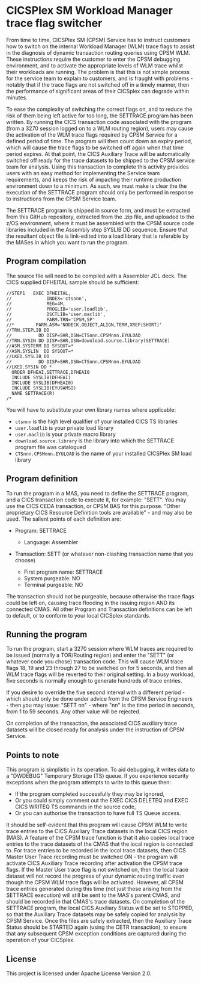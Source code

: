 # CICSPlex SM Workload Manager trace flag switcher

From time to time, CICSPlex SM (CPSM) Service has to instruct customers how to switch on the internal Workload Manager (WLM) trace flags to assist in the diagnosis of dynamic transaction routing queries using CPSM WLM.  These instructions require the customer to enter the CPSM debugging environment, and to activate the appropriate levels of WLM trace whilst their workloads are running. The problem is that this is not simple process for the service team to explain to customers, and is fraught with problems - notably that if the trace flags are not switched off in a timely manner, then the performance of significant areas of their CICSplex can degrade within minutes.

To ease the complexity of switching the correct flags on, and to reduce the risk of them being left active for too long, the SETTRACE program has been written. By running the CICS transaction code associated with the program (from a 3270 session logged on to a WLM routing region), users may cause the activation of the WLM trace flags required by CPSM Service for a defined period of time. The program will then count down an expiry period, which will cause the trace flags to be switched off again when that time period expires. At that point, the CICS Auxiliary Trace will be automatically switched off ready for the trace datasets to be shipped to the CPSM service team for analysis. Using this transaction to complete this activity provides users with an easy method for implementing the Service team requirements, and keeps the risk of impacting their runtime production environment down to a minimum. As such, we must make is clear the the execution of the SETTRACE program should only be performed in response to instructions from the CPSM Service team.

The SETTRACE program is shipped in source form, and must be extracted from this GitHub repository, extracted from the .zip file, and uploaded to the z/OS environment, where it must be assembled with the CPSM source code libraries included in the Assembly step SYSLIB DD sequence. Ensure that the resultant object file is link-edited into a load library that is referable by the MASes in which you want to run the program.


## Program compilation
The source file will need to be compiled with a Assembler JCL deck. The CICS supplied DFHEITAL sample should be sufficient:

    //STEP1   EXEC DFHEITAL,                                              
    //             INDEX='ctsnnn',                            
    //             REG=4M,                                                
    //             PROGLIB='user.loadlib',                              
    //             DSCTLIB='user.maclib',                  
    //             PARM.TRN='CPSM,SP'                                     
    //*        PARM.ASM='NODECK,OBJECT,ALIGN,TERM,XREF(SHORT)'            
    //TRN.STEPLIB DD                                                      
    //          DD DISP=SHR,DSN=CTSnnn.CPSMnnn.EYULOAD               
    //TRN.SYSIN DD DISP=SHR,DSN=download.source.library(SETTRACE)
    //ASM.SYSTERM DD SYSOUT=*                                             
    //ASM.SYSLIN  DD SYSOUT=*                                              
    //LKED.SYSLIB DD                                                      
    //          DD DISP=SHR,DSN=CTSnnn.CPSMnnn.EYULOAD      
    //LKED.SYSIN DD *                                                     
      ORDER DFHEAI,SETTRACE,DFHEAI0                                       
      INCLUDE SYSLIB(DFHEAI)                                              
      INCLUDE SYSLIB(DFHEAI0)                                             
      INCLUDE SYSLIB(EYU9AMSI)                                            
      NAME SETTRACE(R)                                                    
    /*                                                                    

You will have to substitute your own library names where applicable:
+ `ctsnnn` is the high level qualifier of your installed CICS TS libraries
+ `user.loadlib` is your private load library
+ `user.maclib` is your private macro library
+ `download.source.library` is the library into which the SETTRACE program file was catalogued
+ `CTSnnn.CPSMnnn.EYULOAD` is the name of your installed CICSPlex SM load library



## Program definition
To run the program in a MAS, you need to define the SETTRACE program, and a CICS transaction code to execute it, for example: "SETT". You may use the CICS CEDA transaction, or CPSM BAS for this purpose. "Other proprietary CICS Resource Definition tools are available" - and may also be used. The salient points of each definition are:

+ Program: SETTRACE
  + Language: Assembler

+ Transaction: SETT (or whatever non-clashing transaction name that you choose)
  + First program name: SETTRACE
  + System purgeable: NO
  + Terminal purgeable: NO

The transaction should not be purgeable, because otherwise the trace flags could be left on, causing trace flooding in the issuing region AND its connected CMAS. All other Program and Transaction definitions can be left to default, or to conform to your local CICSplex standards.


## Running the program
To run the program, start a 3270 session where WLM traces are required to be issued (normally a TOR/Routing region) and enter the "SETT" (or whatever code you chose) transaction code. This will cause WLM trace flags 18, 19 and 23 through 27 to be switched on for 5 seconds, and then all WLM trace flags will be reverted to their original setting. In a busy workload, five seconds is normally enough to generate hundreds of trace entries.

If you desire to override the five second interval with a different period - which should only be done under advice from the CPSM Service Engineers - then you may issue: "SETT nn"  -  where "nn" is the time period in seconds, from 1 to 59 seconds. Any other value will be rejected.

On completion of the transaction, the associated CICS auxiliary trace datasets will be closed ready for analysis under the instruction of CPSM Service.


## Points to note
This program is simplistic in its operation. To aid debugging, it writes data to a "DWDEBUG" Temporary Storage (TS) queue. If you experience security exceptions when the program attempts to write to this queue then:
+ If the program  completed successfully they may be ignored,
+ Or you could simply comment out the EXEC CICS DELETEQ and EXEC CICS WRITEQ TS commands in the source code,
+ Or you can authorise the transaction to have full TS Queue access.

It should be self-evident that this program will cause CPSM WLM to write trace entries to the CICS Auxiliary Trace datasets in the local CICS region (MAS).  A feature of the CPSM trace function is that it also copies local trace entries to the trace datasets of the CMAS that the local region is connected to. For trace entries to be recorded in the local trace datasets, then CICS Master User Trace recording must be switched ON - the program will activate CICS Auxiliary Trace recording after activation the CPSM trace flags. If the Master User trace flag is not switched on, then the local trace dataset will not record the progress of your dynamic routing traffic even though the CPSM WLM trace flags will be activated. However, all CPSM trace entries generated during this time (not just those arising from the SETTRACE execution) will still be sent to the MAS's parent CMAS, and should be recorded in that CMAS's trace datasets.  On completion of the SETTRACE program, the local CICS Auxiliary Status will be set to STOPPED, so that the Auxiliary Trace datasets may be safely copied for analysis by CPSM Service. Once the files are safely extracted, then the Auxiliary Trace Status should be STARTED again (using the CETR transaction), to ensure that any subsequent CPSM exception conditions are captured during the operation of your CICSplex. 


## License

This project is licensed under Apache License Version 2.0.
